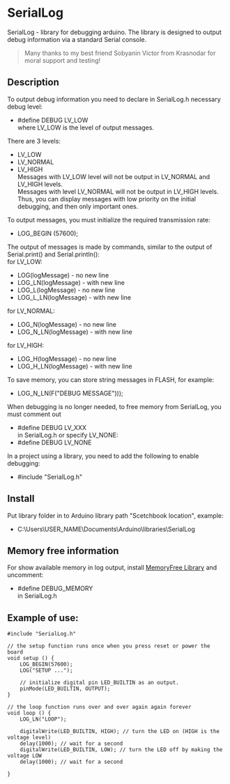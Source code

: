 # SerialLog
SerialLog - library for debugging arduino.
The library is designed to output debug information via a standard Serial console.
> Many thanks to my best friend Sobyanin Victor from Krasnodar for moral support and testing!

## Description
To output debug information you need to declare in SerialLog.h necessary debug level:  
- #define DEBUG LV_LOW  
where LV_LOW is the level of output messages.  

There are 3 levels:
- LV_LOW
- LV_NORMAL
- LV_HIGH  
Messages with LV_LOW level will not be output in LV_NORMAL and LV_HIGH levels.  
Messages with level LV_NORMAL will not be output in LV_HIGH levels.  
Thus, you can display messages with low priority on the initial debugging, and then only important ones.  

To output messages, you must initialize the required transmission rate:  
- LOG_BEGIN (57600);

The output of messages is made by commands, similar to the output of Serial.print() and Serial.println():  
for LV_LOW:  
- LOG(logMessage) - no new line  
- LOG_LN(logMessage) - with new line  
- LOG_L(logMessage) - no new line  
- LOG_L_LN(logMessage) - with new line  

for LV_NORMAL:  
- LOG_N(logMessage) - no new line  
- LOG_N_LN(logMessage) - with new line  

for LV_HIGH:  
- LOG_H(logMessage) - no new line  
- LOG_H_LN(logMessage) - with new line  
  
  
To save memory, you can store string messages in FLASH, for example:  
- LOG_N_LN(F("DEBUG MESSAGE")));  

When debugging is no longer needed, to free memory from SerialLog, you must comment out  
- #define DEBUG LV_XXX  
in SerialLog.h or specify LV_NONE:  
- #define DEBUG LV_NONE  

In a project using a library, you need to add the following to enable debugging:  
- #include "SerialLog.h"  

## Install
Put library folder in to Arduino library path "Scetchbook location", example:  
- C:\Users\USER_NAME\Documents\Arduino\libraries\SerialLog

## Memory free information
For show available memory in log output, install [MemoryFree Library](https://playground.arduino.cc/Code/AvailableMemory) and uncomment:  
- #define DEBUG_MEMORY  
in SerialLog.h

## Example of use:
```
#include "SerialLog.h"

// the setup function runs once when you press reset or power the board
void setup () {
    LOG_BEGIN(57600);
    LOG("SETUP ...");

    // initialize digital pin LED_BUILTIN as an output.
    pinMode(LED_BUILTIN, OUTPUT);
}

// the loop function runs over and over again again forever
void loop () {
    LOG_LN("LOOP");

    digitalWrite(LED_BUILTIN, HIGH); // turn the LED on (HIGH is the voltage level)
    delay(1000); // wait for a second
    digitalWrite(LED_BUILTIN, LOW); // turn the LED off by making the voltage LOW
    delay(1000); // wait for a second

}
```
